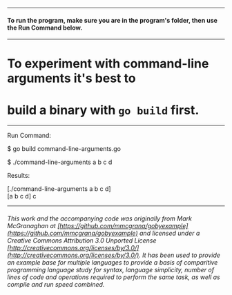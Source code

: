 ___
#### To run the program, make sure you are in the program's folder, then use the Run Command below.

___
# To experiment with command-line arguments it's best to
# build a binary with `go build` first.

___
Run Command:

$ go build command-line-arguments.go

$ ./command-line-arguments a b c d


Results:

[./command-line-arguments a b c d]       
[a b c d]
c

___

###### This work and the accompanying code was originally from Mark McGranaghan at [https://github.com/mmcgrana/gobyexample](https://github.com/mmcgrana/gobyexample) and licensed under a Creative Commons Attribution 3.0 Unported License [http://creativecommons.org/licenses/by/3.0/](http://creativecommons.org/licenses/by/3.0/). It has been used to provide an example base for multiple languages to provide a basis of comparitive programming language study for syntax, language simplicity, number of lines of code and operations required to perform the same task, as well as compile and run speed combined.
